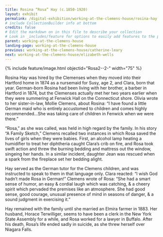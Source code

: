 ```yaml
---
title: Rosina “Rosa” Hay (c.1850-1920)
layout: exhibit 
permalink: /digital-exhibition/working-at-the-clemens-house/rosina-hay.html
# include CollectionBuilder info at bottom
credits: false
# Edit the markdown on in this file to describe your collection
# Look in _includes/feature for options to easily add features to the page
parent: working-at-the-clemens-house
landing-page: working-at-the-clemens-house
previous: working-at-the-clemens-house/catherine-leary
next: working-at-the-clemens-house/elizabeth-wells
---
```


{% include feature/image.html objectid="Rosa2--2-" width="75" %}

Rosina Hay was hired by the Clemenses when they moved into their Hartford home in 1874 as a nursemaid for Susy, age 2, and Clara, born that year. German-born Rosina had been living with her brother, a barber in Hartford in 1874, but the Clemenses actually met her two years earlier when they were summering at Fenwick Hall on the Connecticut shore. Olivia wrote to her sister-in-law, Mollie Clemens, about Rosina: “I have found a little German maid who is entirely accustomed to children and comes highly recommended…She was taking care of children in Fenwick when we were there.” 

“Rosa,” as she was called, was held in high regard by the family. In his story “A Family Sketch,” Clemens recalled two instances in which Rosa saved the lives of girls when they were babies. First, an alcohol lamp heating a humidifier to treat her diphtheria caught Clara’s crib on fire, and Rosa took swift action and threw the burning bedding and mattress out the window, singeing her hands. In a similar incident, daughter Jean was rescued when a spark from the fireplace set her bedding alight. 

Hay served as the German tutor for the Clemens children, and was instructed to speak to them in that language only. Clara reacted: “I wish God hadn’t made Rosa in German!” Clemens wrote of Rosa:  “She had a smart sense of humor, an easy & cordial laugh which was catching, & a cheery spirit which pervaded the premises like an atmosphere. She had good sense, good courage, unusual presence of mind in seasons of danger, & a sound judgment in exercising it.” 

Hay remained with the family until she married an Elmira farmer in 1883. Her husband, Horace Terwilliger, seems to have been a clerk in the New York State Assembly for a while, and Rosa worked for a lawyer in Buffalo. After his death, Rosa’s life ended sadly in suicide, as she threw herself over Niagara Falls.
